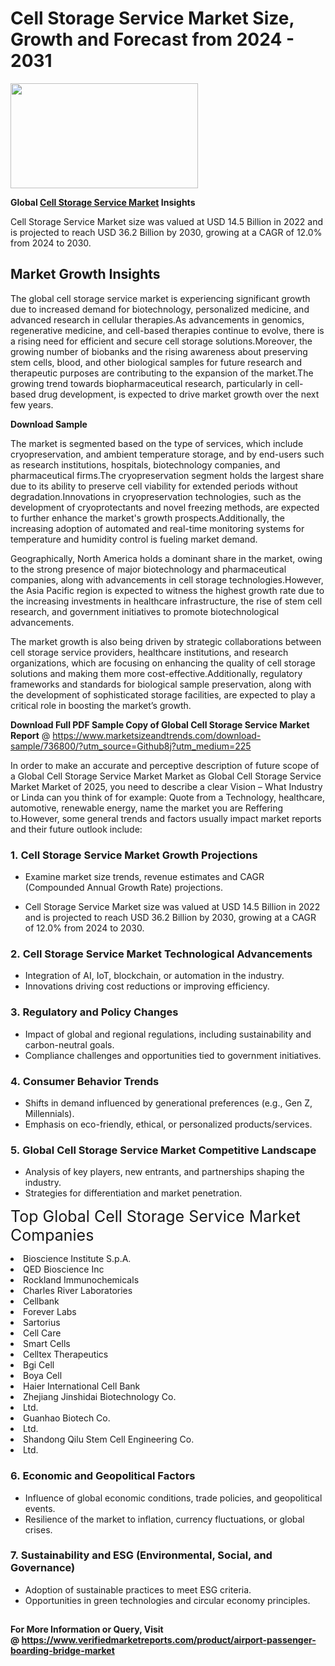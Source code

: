 <H1>Cell Storage Service Market Size, Growth and Forecast from 2024 - 2031</H1><img class="aligncenter size-medium wp-image-584254" src="https://thirdeyenews.in/wp-content/uploads/2024/09/Global-Market-Research-300x168.jpeg" alt="" width="300" height="168" /><p><strong>Global&nbsp;<a href="https://www.marketsizeandtrends.com/download-sample/736800/?utm_source=Github8j?utm_medium=225">Cell Storage Service Market</a> Insights</strong></p><p>Cell Storage Service Market size was valued at USD 14.5 Billion in 2022 and is projected to reach USD 36.2 Billion by 2030, growing at a CAGR of 12.0% from 2024 to 2030.</p><p><h2>Market Growth Insights</h2> <p>The global cell storage service market is experiencing significant growth due to increased demand for biotechnology, personalized medicine, and advanced research in cellular therapies.As advancements in genomics, regenerative medicine, and cell-based therapies continue to evolve, there is a rising need for efficient and secure cell storage solutions.Moreover, the growing number of biobanks and the rising awareness about preserving stem cells, blood, and other biological samples for future research and therapeutic purposes are contributing to the expansion of the market.The growing trend towards biopharmaceutical research, particularly in cell-based drug development, is expected to drive market growth over the next few years.</p> <p><strong>Download Sample</strong></p> <p>The market is segmented based on the type of services, which include cryopreservation, and ambient temperature storage, and by end-users such as research institutions, hospitals, biotechnology companies, and pharmaceutical firms.The cryopreservation segment holds the largest share due to its ability to preserve cell viability for extended periods without degradation.Innovations in cryopreservation technologies, such as the development of cryoprotectants and novel freezing methods, are expected to further enhance the market's growth prospects.Additionally, the increasing adoption of automated and real-time monitoring systems for temperature and humidity control is fueling market demand.</p> <p>Geographically, North America holds a dominant share in the market, owing to the strong presence of major biotechnology and pharmaceutical companies, along with advancements in cell storage technologies.However, the Asia Pacific region is expected to witness the highest growth rate due to the increasing investments in healthcare infrastructure, the rise of stem cell research, and government initiatives to promote biotechnological advancements.</p> <p>The market growth is also being driven by strategic collaborations between cell storage service providers, healthcare institutions, and research organizations, which are focusing on enhancing the quality of cell storage solutions and making them more cost-effective.Additionally, regulatory frameworks and standards for biological sample preservation, along with the development of sophisticated storage facilities, are expected to play a critical role in boosting the market’s growth.</p> <p><span class=""><strong>Download Full PDF Sample Copy of Global Cell Storage Service Market Report</strong> @ <a href="https://www.marketsizeandtrends.com/download-sample/736800/?utm_source=Github8j?utm_medium=225" target="_blank">https://www.marketsizeandtrends.com/download-sample/736800/?utm_source=Github8j?utm_medium=225</a></span></p><p>In order to make an accurate and perceptive description of future scope of a Global&nbsp;Cell Storage Service Market Market as Global&nbsp;Cell Storage Service Market Market of 2025, you need to describe a clear Vision &ndash; What Industry or Linda can you think of for example: Quote from a Technology, healthcare, automotive, renewable energy, name the market you are Reffering to.However, some general trends and factors usually impact market reports and their future outlook include:</p><h3>1.&nbsp;<strong>Cell Storage Service Market Growth Projections</strong></h3><ul><li>Examine market size trends, revenue estimates and CAGR (Compounded Annual Growth Rate) projections.</li><li><p>Cell Storage Service Market size was valued at USD 14.5 Billion in 2022 and is projected to reach USD 36.2 Billion by 2030, growing at a CAGR of 12.0% from 2024 to 2030.</p></li></ul><h3>2.&nbsp;<strong>Cell Storage Service Market Technological Advancements</strong></h3><ul><li>Integration of AI, IoT, blockchain, or automation in the industry.</li><li>Innovations driving cost reductions or improving efficiency.</li></ul><h3>3.&nbsp;<strong>Regulatory and Policy Changes</strong></h3><ul><li>Impact of global and regional regulations, including sustainability and carbon-neutral goals.</li><li>Compliance challenges and opportunities tied to government initiatives.</li></ul><h3>4.&nbsp;<strong>Consumer Behavior Trends</strong></h3><ul><li>Shifts in demand influenced by generational preferences (e.g., Gen Z, Millennials).</li><li>Emphasis on eco-friendly, ethical, or personalized products/services.</li></ul><h3>5.&nbsp;<strong>Global Cell Storage Service Market Competitive Landscape</strong></h3><ul><li>Analysis of key players, new entrants, and partnerships shaping the industry.</li><li>Strategies for differentiation and market penetration.</li></ul><p data-pm-slice="1 1 []"><span style="color: inherit; font-family: inherit; font-size: 25px;">Top Global Cell Storage Service Market Companies</span></p><div class="" data-test-id=""><p><li>Bioscience Institute S.p.A.</li><li> QED Bioscience Inc</li><li> Rockland Immunochemicals</li><li> Charles River Laboratories</li><li> Cellbank</li><li> Forever Labs</li><li> Sartorius</li><li> Cell Care</li><li> Smart Cells</li><li> Celltex Therapeutics</li><li> Bgi Cell</li><li> Boya Cell</li><li> Haier International Cell Bank</li><li> Zhejiang Jinshidai Biotechnology Co.</li><li> Ltd.</li><li> Guanhao Biotech Co.</li><li> Ltd.</li><li> Shandong Qilu Stem Cell Engineering Co.</li><li> Ltd.</li></p></div><h3>6.&nbsp;<strong>Economic and Geopolitical Factors</strong></h3><ul><li>Influence of global economic conditions, trade policies, and geopolitical events.</li><li>Resilience of the market to inflation, currency fluctuations, or global crises.</li></ul><h3>7.&nbsp;<strong>Sustainability and ESG (Environmental, Social, and Governance)</strong></h3><ul><li>Adoption of sustainable practices to meet ESG criteria.</li><li>Opportunities in green technologies and circular economy principles.</li></ul><h2><strong style="font-size: 14px;">For More Information or Query, Visit @&nbsp;</strong><a style="background-color: #ffffff; font-size: 14px;" href="https://www.marketsizeandtrends.com/report/cell-storage-service-market/" target="_blank">https://www.verifiedmarketreports.com/product/airport-passenger-boarding-bridge-market</a></h2>